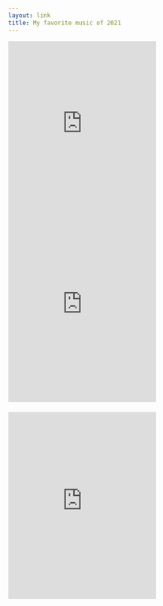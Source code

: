 ```yaml
---
layout: link
title: My favorite music of 2021
---
```


<iframe src="https://www.instagram.com/p/CXMhTTjPvDF/embed" height="354" frameborder="0" scrolling="no" allowtransparency="true"></iframe>

<div style="display: flex; flex-direction: row; flex-wrap: wrap; gap: 20px">
    <iframe src="https://open.spotify.com/embed/playlist/6ePbAq3UpvBrHN5ZnAYqDt?utm_source=generator" height="380" frameBorder="0" allowfullscreen="" allow="autoplay; clipboard-write; encrypted-media; fullscreen; picture-in-picture"></iframe>
    <iframe src="https://open.spotify.com/embed/playlist/1UUVO7U6pP776bDoloOJWE?utm_source=generator&theme=0" height="380" frameBorder="0" allowfullscreen="" allow="autoplay; clipboard-write; encrypted-media; fullscreen; picture-in-picture"></iframe>
</div>
